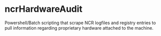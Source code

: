 # ncrHardwareAudit
Powershell/Batch scripting that scrape NCR logfiles and registry entries to pull information regarding proprietary hardware attached to the machine.
